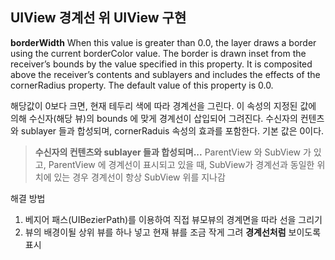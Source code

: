 ## UIView 경계선 위 UIView 구현

**borderWidth**
When this value is greater than 0.0, the layer draws a border using the current borderColor value. 
The border is drawn inset from the receiver’s bounds by the value specified in this property. 
It is composited above the receiver’s contents and sublayers and includes the effects of the cornerRadius property.
The default value of this property is 0.0.

해당값이 0보다 크면, 현재 테두리 색에 따라 경계선을 그린다.
이 속성의 지정된 값에 의해 수신자(해당 뷰)의 bounds 에 맞게 경계선이 삽입되어 그려진다.
수신자의 컨텐츠와 sublayer 들과 합성되며, cornerRaduis 속성의 효과를 포함한다.
기본 값은 0이다.



> **수신자의 컨텐츠와 sublayer 들과 합성되며...**
> ParentView 와 SubView 가 있고, ParentView 에 경계선이 표시되고 있을 때, SubView가 경계선과 동일한 위치에 
> 있는 경우 경계선이 항상 SubView 위를 지나감



해결 방법

1. 베지어 패스(UIBezierPath)를 이용하여 직접 뷰모뷰의 경계면을 따라 선을 그리기
2. 뷰의 배경이될 상위 뷰를 하나 넣고 현재 뷰를 조금 작게 그려 **경계선처럼** 보이도록 표시